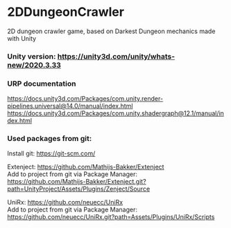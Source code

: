 # 2DDungeonCrawler
2D dungeon crawler game, based on Darkest Dungeon mechanics made with Unity

### Unity version: https://unity3d.com/unity/whats-new/2020.3.33

### URP documentation

https://docs.unity3d.com/Packages/com.unity.render-pipelines.universal@14.0/manual/index.html
https://docs.unity3d.com/Packages/com.unity.shadergraph@12.1/manual/index.html

### Used packages from git:

Install git: https://git-scm.com/

Extenject: https://github.com/Mathijs-Bakker/Extenject </br>
Add to project from git via Package Manager: </br>https://github.com/Mathijs-Bakker/Extenject.git?path=UnityProject/Assets/Plugins/Zenject/Source

UniRx: https://github.com/neuecc/UniRx </br>
Add to project from git via Package Manager: </br>https://github.com/neuecc/UniRx.git?path=Assets/Plugins/UniRx/Scripts
